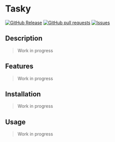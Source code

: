 # Tasky
[![GitHub Release](https://img.shields.io/github/release/zjayers/tasky.svg?style=flat)](https://github.com/zjayers/tasky/releases)
[![GitHub pull requests](https://img.shields.io/github/issues-pr/zjayers/tasky.svg?style=flat)](https://github.com/zjayers/tasky/pulls)
[![Issues](https://img.shields.io/github/issues-raw/zjayers/tasky.svg?maxAge=25000)](https://github.com/zjayers/tasky/issues)

## Description

> Work in progress

## Features

> Work in progress

## Installation

> Work in progress

## Usage

> Work in progress
